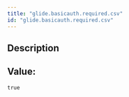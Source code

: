 ```yaml
---
title: "glide.basicauth.required.csv"
id: "glide.basicauth.required.csv"
---
```

## Description



## Value: 
```
true
```
